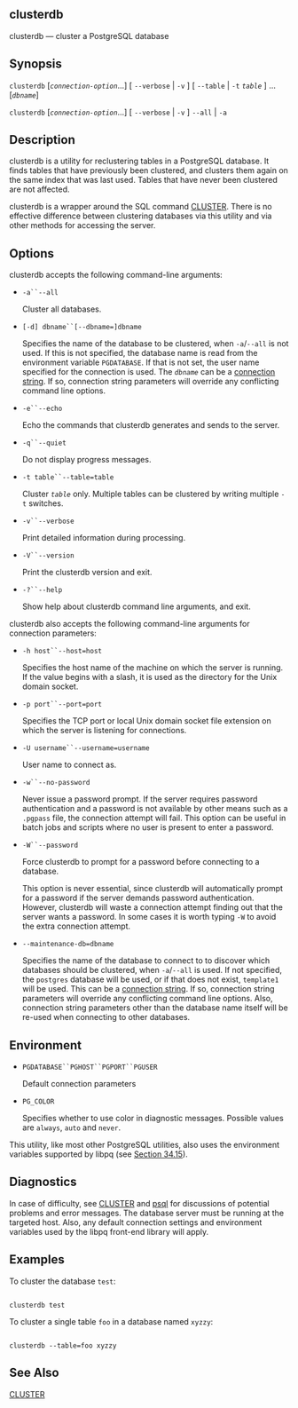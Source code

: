 ## clusterdb

clusterdb — cluster a PostgreSQL database

## Synopsis

`clusterdb` \[*`connection-option`*...] \[ `--verbose` | `-v` ] \[ `--table` | `-t` *`table`* ] ... \[*`dbname`*]

`clusterdb` \[*`connection-option`*...] \[ `--verbose` | `-v` ] `--all` | `-a`

## Description

clusterdb is a utility for reclustering tables in a PostgreSQL database. It finds tables that have previously been clustered, and clusters them again on the same index that was last used. Tables that have never been clustered are not affected.

clusterdb is a wrapper around the SQL command [CLUSTER](sql-cluster "CLUSTER"). There is no effective difference between clustering databases via this utility and via other methods for accessing the server.

## Options

clusterdb accepts the following command-line arguments:

* `-a``--all`

    Cluster all databases.

* `[-d] dbname``[--dbname=]dbname`

    Specifies the name of the database to be clustered, when `-a`/`--all` is not used. If this is not specified, the database name is read from the environment variable `PGDATABASE`. If that is not set, the user name specified for the connection is used. The *`dbname`* can be a [connection string](libpq-connect#LIBPQ-CONNSTRING "34.1.1. Connection Strings"). If so, connection string parameters will override any conflicting command line options.

* `-e``--echo`

    Echo the commands that clusterdb generates and sends to the server.

* `-q``--quiet`

    Do not display progress messages.

* `-t table``--table=table`

    Cluster *`table`* only. Multiple tables can be clustered by writing multiple `-t` switches.

* `-v``--verbose`

    Print detailed information during processing.

* `-V``--version`

    Print the clusterdb version and exit.

* `-?``--help`

    Show help about clusterdb command line arguments, and exit.

clusterdb also accepts the following command-line arguments for connection parameters:

* `-h host``--host=host`

    Specifies the host name of the machine on which the server is running. If the value begins with a slash, it is used as the directory for the Unix domain socket.

* `-p port``--port=port`

    Specifies the TCP port or local Unix domain socket file extension on which the server is listening for connections.

* `-U username``--username=username`

    User name to connect as.

* `-w``--no-password`

    Never issue a password prompt. If the server requires password authentication and a password is not available by other means such as a `.pgpass` file, the connection attempt will fail. This option can be useful in batch jobs and scripts where no user is present to enter a password.

* `-W``--password`

    Force clusterdb to prompt for a password before connecting to a database.

    This option is never essential, since clusterdb will automatically prompt for a password if the server demands password authentication. However, clusterdb will waste a connection attempt finding out that the server wants a password. In some cases it is worth typing `-W` to avoid the extra connection attempt.

* `--maintenance-db=dbname`

    Specifies the name of the database to connect to to discover which databases should be clustered, when `-a`/`--all` is used. If not specified, the `postgres` database will be used, or if that does not exist, `template1` will be used. This can be a [connection string](libpq-connect#LIBPQ-CONNSTRING "34.1.1. Connection Strings"). If so, connection string parameters will override any conflicting command line options. Also, connection string parameters other than the database name itself will be re-used when connecting to other databases.

## Environment

* `PGDATABASE``PGHOST``PGPORT``PGUSER`

    Default connection parameters

* `PG_COLOR`

    Specifies whether to use color in diagnostic messages. Possible values are `always`, `auto` and `never`.

This utility, like most other PostgreSQL utilities, also uses the environment variables supported by libpq (see [Section 34.15](libpq-envars "34.15. Environment Variables")).

## Diagnostics

In case of difficulty, see [CLUSTER](sql-cluster "CLUSTER") and [psql](app-psql "psql") for discussions of potential problems and error messages. The database server must be running at the targeted host. Also, any default connection settings and environment variables used by the libpq front-end library will apply.

## Examples

To cluster the database `test`:

```

clusterdb test
```

To cluster a single table `foo` in a database named `xyzzy`:

```

clusterdb --table=foo xyzzy
```

## See Also

[CLUSTER](sql-cluster "CLUSTER")